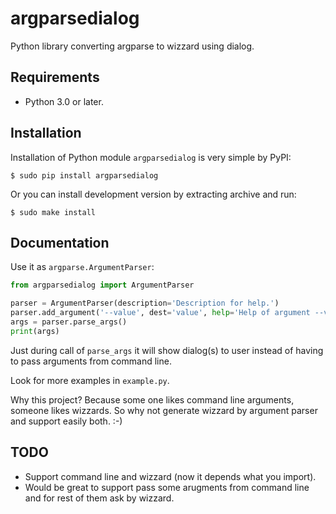 # argparsedialog

Python library converting argparse to wizzard using dialog.

## Requirements

- Python 3.0 or later.

## Installation

Installation of Python module `argparsedialog` is very simple by PyPI:

    $ sudo pip install argparsedialog

Or you can install development version by extracting archive and run:

    $ sudo make install

## Documentation

Use it as `argparse.ArgumentParser`:

```python
from argparsedialog import ArgumentParser

parser = ArgumentParser(description='Description for help.')
parser.add_argument('--value', dest='value', help='Help of argument --value.')
args = parser.parse_args()
print(args)
```

Just during call of `parse_args` it will show dialog(s) to user instead of having to pass arguments from command line.

Look for more examples in `example.py`.

Why this project? Because some one likes command line arguments, someone likes wizzards. So why not generate wizzard by argument parser and support easily both. :-)

## TODO

 * Support command line and wizzard (now it depends what you import).
 * Would be great to support pass some arugments from command line and for rest of them ask by wizzard.
